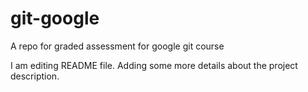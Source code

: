 # git-google
A repo for graded assessment for google git course

I am editing README file. Adding some more details about the project description.

